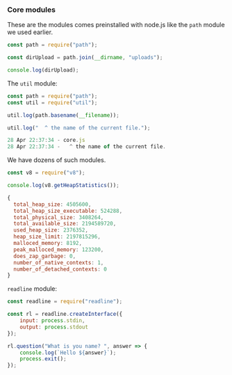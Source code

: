 ### Core modules 

These are the modules comes preinstalled with node.js like the `path` module we used earlier. 
```js 
const path = require("path"); 

const dirUpload = path.join(__dirname, "uploads"); 

console.log(dirUpload); 
``` 

The `util` module: 
```js 
const path = require("path"); 
const util = require("util"); 

util.log(path.basename(__filename)); 

util.log("  ^ the name of the current file."); 
``` 

```js 
28 Apr 22:37:34 - core.js
28 Apr 22:37:34 -   ^ the name of the current file.
``` 

We have dozens of such modules. 
```js 
const v8 = require("v8"); 

console.log(v8.getHeapStatistics()); 
```

```js 
{
  total_heap_size: 4505600,
  total_heap_size_executable: 524288,
  total_physical_size: 3408264,
  total_available_size: 2194589720,
  used_heap_size: 2376352,
  heap_size_limit: 2197815296,
  malloced_memory: 8192,
  peak_malloced_memory: 123200,
  does_zap_garbage: 0,
  number_of_native_contexts: 1,
  number_of_detached_contexts: 0
}
```

`readline` module: 
```js 
const readline = require("readline"); 

const rl = readline.createInterface({
    input: process.stdin, 
    output: process.stdout
}); 

rl.question("What is you name? ", answer => {
    console.log(`Hello ${answer}`); 
    process.exit(); 
}); 
```
